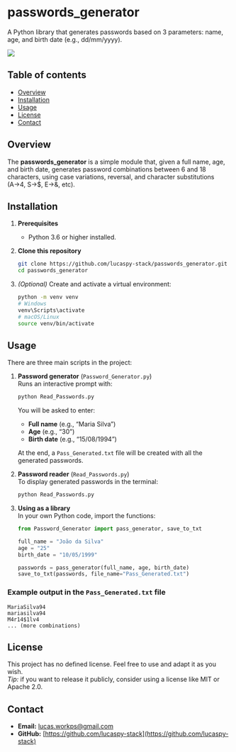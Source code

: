 
# passwords_generator

A Python library that generates passwords based on 3 parameters: name, age, and birth date (e.g., dd/mm/yyyy).

<img src="https://skillicons.dev/icons?i=python" />

## Table of contents
- [Overview](#overview)
- [Installation](#installation)
- [Usage](#usage)
- [License](#license)
- [Contact](#contact)

## Overview
The **passwords_generator** is a simple module that, given a full name, age, and birth date, generates password combinations between 6 and 18 characters, using case variations, reversal, and character substitutions (A→4, S→$, E→&, etc).

## Installation

1. **Prerequisites**  
   - Python 3.6 or higher installed.
2. **Clone this repository**  
   ```bash
   git clone https://github.com/lucaspy-stack/passwords_generator.git
   cd passwords_generator
   ```

3. *(Optional)* Create and activate a virtual environment:

   ```bash
   python -m venv venv
   # Windows
   venv\Scripts\activate
   # macOS/Linux
   source venv/bin/activate
   ```

## Usage

There are three main scripts in the project:

1. **Password generator** (`Password_Generator.py`)  
   Runs an interactive prompt with:

   ```bash
   python Read_Passwords.py
   ```

   You will be asked to enter:

   * **Full name** (e.g., “Maria Silva”)
   * **Age** (e.g., “30”)
   * **Birth date** (e.g., “15/08/1994”)

   At the end, a `Pass_Generated.txt` file will be created with all the generated passwords.

2. **Password reader** (`Read_Passwords.py`)  
   To display generated passwords in the terminal:

   ```bash
   python Read_Passwords.py
   ```

3. **Using as a library**  
   In your own Python code, import the functions:

   ```python
   from Password_Generator import pass_generator, save_to_txt

   full_name = "João da Silva"
   age = "25"
   birth_date = "10/05/1999"

   passwords = pass_generator(full_name, age, birth_date)
   save_to_txt(passwords, file_name="Pass_Generated.txt")
   ```

### Example output in the `Pass_Generated.txt` file

```
MariaSilva94
mariasilva94
M4r14$1lv4
... (more combinations)
```

## License

This project has no defined license. Feel free to use and adapt it as you wish.  
*Tip:* if you want to release it publicly, consider using a license like MIT or Apache 2.0.

## Contact

* **Email:** [lucas.workps@gmail.com](mailto:lucas.workps@gmail.com)  
* **GitHub:** [https://github.com/lucaspy-stack](https://github.com/lucaspy-stack)  
